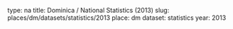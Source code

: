 type: na
title: Dominica / National Statistics (2013)
slug: places/dm/datasets/statistics/2013
place: dm
dataset: statistics
year: 2013
